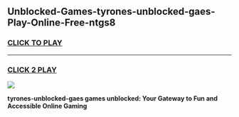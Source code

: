 
## Unblocked-Games-tyrones-unblocked-gaes-Play-Online-Free-ntgs8
<h3>
<a href="https://premium76.site?title=tyrones-unblocked-gaes&ref=26A">CLICK TO PLAY</a></h3>
<hr>

<h3>
<a href="https://premium76.site?title=tyrones-unblocked-gaes&ref=26A">CLICK 2 PLAY</a>
  
</h3>

<a href="https://premium76.site?title=tyrones-unblocked-gaes&ref=26A"><img src="https://clearcache.store/games.png"></a>


**tyrones-unblocked-gaes games unblocked: Your Gateway to Fun and Accessible Online Gaming**
